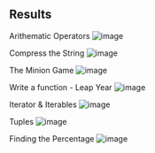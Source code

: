 ## Results

Arithematic Operators
![image](https://github.com/user-attachments/assets/ee2548fe-74c3-4e85-a1a9-cf948c05c18c)


Compress the String
![image](https://github.com/user-attachments/assets/a00aa1dd-0bb2-44b2-89ce-e887000588a3)


The Minion Game
![image](https://github.com/user-attachments/assets/234a1206-7885-4d4e-b02c-0f418c5cc29e)


Write a function - Leap Year
![image](https://github.com/user-attachments/assets/35dcd553-086e-454d-9d03-5681242094ec)


Iterator & Iterables
![image](https://github.com/user-attachments/assets/4871da6b-8865-4602-9bb8-68124ae96f42)


Tuples
![image](https://github.com/user-attachments/assets/67285d4f-dd3f-4b74-8f5a-0efb61995289)


Finding the Percentage
![image](https://github.com/user-attachments/assets/02f5ec92-3702-465d-bade-8e57d038c83a)
